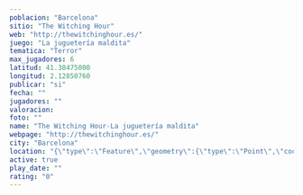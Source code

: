 ```yaml
---
poblacion: "Barcelona"
sitio: "The Witching Hour"
web: "http://thewitchinghour.es/"
juego: "La juguetería maldita"
tematica: "Terror"
max_jugadores: 6
latitud: 41.38475000
longitud: 2.12850760
publicar: "si"
fecha: ""
jugadores: ""
valoracion: 
foto: ""
name: "The Witching Hour-La juguetería maldita"
webpage: "http://thewitchinghour.es/"
city: "Barcelona"
location: "{\"type\":\"Feature\",\"geometry\":{\"type\":\"Point\",\"coordinates\":[2.1285076,41.38475]}}"
active: true
play_date: ""
rating: "0"
---
```

